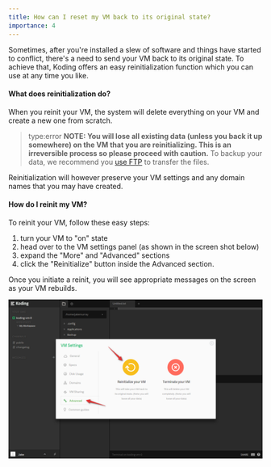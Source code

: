 ```yaml
---
title: How can I reset my VM back to its original state?
importance: 4
---
```


Sometimes, after you're installed a slew of software and things have started to conflict,
there's a need to send your VM back to its original state. To achieve that, Koding offers
an easy reinitialization function which you can use at any time you like. 

#### What does reinitialization do?
When you reinit your VM, the system will delete everything on your VM and create a new one from
scratch. 

> type:error
> **NOTE: You will lose all existing data (unless you back it up somewhere) on the VM
that you are reinitializing. This is an irreversible process so please proceed with caution.** To backup
your data, we recommend you [use FTP](http://learn.koding.com/guides/setting-up-ftp-on-koding/) 
to transfer the files.

Reinitialization will however preserve your VM settings and any domain names that you may have created.

#### How do I reinit my VM?
To reinit your VM, follow these easy steps:
1. turn your VM to "on" state
2. head over to the VM settings panel (as shown in the screen shot below)
3. expand the "More" and "Advanced" sections
4. click the "Reinitialize" button inside the Advanced section.

Once you initiate a reinit, you will see appropriate messages on the screen as your VM rebuilds.


![VM Reinit](/faq/vm-reinit/reinit.png)
